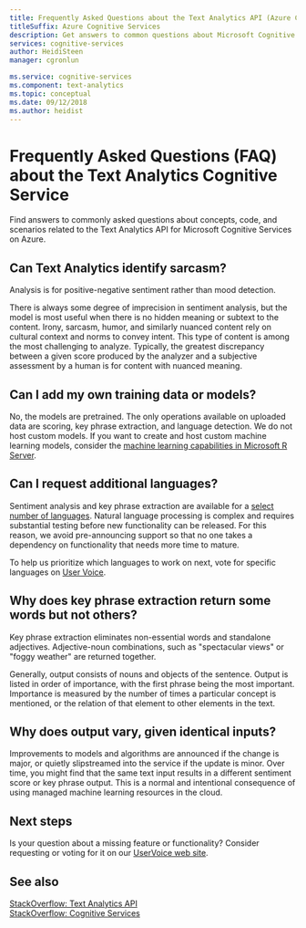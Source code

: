 ```yaml
---
title: Frequently Asked Questions about the Text Analytics API (Azure Cognitive Services)
titleSuffix: Azure Cognitive Services
description: Get answers to common questions about Microsoft Cognitive Services Text Analytics API on Azure.
services: cognitive-services
author: HeidiSteen
manager: cgronlun

ms.service: cognitive-services
ms.component: text-analytics
ms.topic: conceptual
ms.date: 09/12/2018
ms.author: heidist
---
```

# Frequently Asked Questions (FAQ) about the Text Analytics Cognitive Service

 Find answers to commonly asked questions about concepts, code, and scenarios related to the Text Analytics API for Microsoft Cognitive Services on Azure.

## Can Text Analytics identify sarcasm?

Analysis is for positive-negative sentiment rather than mood detection.

There is always some degree of imprecision in sentiment analysis, but the model is most useful when there is no hidden meaning or subtext to the content. Irony, sarcasm, humor, and similarly nuanced content rely on cultural context and norms to convey intent. This type of content is among the most challenging to analyze. Typically, the greatest discrepancy between a given score produced by the analyzer and a subjective assessment by a human is for content with nuanced meaning.

## Can I add my own training data or models?

No, the models are pretrained. The only operations available on uploaded data are scoring, key phrase extraction, and language detection. We do not host custom models. If you want to create and host custom machine learning models, consider the [machine learning capabilities in Microsoft R Server](https://docs.microsoft.com/r-server/r/concept-what-is-the-microsoftml-package).

## Can I request additional languages?

Sentiment analysis and key phrase extraction are available for a [select number of languages](text-analytics-supported-languages.md). Natural language processing is complex and requires substantial testing before new functionality can be released. For this reason, we avoid pre-announcing support so that no one takes a dependency on functionality that needs more time to mature. 

To help us prioritize which languages to work on next, vote for specific languages on [User Voice](https://cognitive.uservoice.com/forums/555922-text-analytics). 

## Why does key phrase extraction return some words but not others?

Key phrase extraction eliminates non-essential words and standalone adjectives. Adjective-noun combinations, such as "spectacular views" or "foggy weather" are returned together.

Generally, output consists of nouns and objects of the sentence. Output is listed in order of importance, with the first phrase being the most important. Importance is measured by the number of times a particular concept is mentioned, or the relation of that element to other elements in the text.

## Why does output vary, given identical inputs?

Improvements to models and algorithms are announced if the change is major, or quietly slipstreamed into the service if the update is minor. Over time, you might find that the same text input results in a different sentiment score or key phrase output. This is a normal and intentional consequence of using managed machine learning resources in the cloud.

## Next steps

Is your question about a missing feature or functionality? Consider requesting or voting for it on our [UserVoice web site](https://cognitive.uservoice.com/forums/555922-text-analytics).

## See also

 [StackOverflow: Text Analytics API](https://stackoverflow.com/questions/tagged/text-analytics-api)   
 [StackOverflow: Cognitive Services](http://stackoverflow.com/questions/tagged/microsoft-cognitive)
